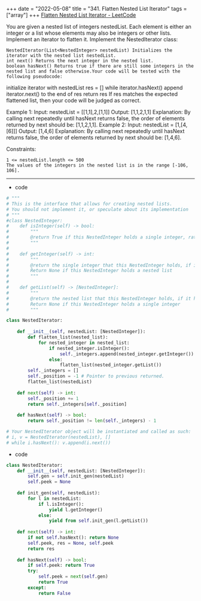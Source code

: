 +++ 
date = "2022-05-08"
title = "341. Flatten Nested List Iterator"
tags = ["array"]
+++
[Flatten Nested List Iterator - LeetCode](https://leetcode.com/problems/flatten-nested-list-iterator/)

You are given a nested list of integers nestedList. Each element is either an integer or a list whose elements may also be integers or other lists. Implement an iterator to flatten it.
Implement the NestedIterator class:

	NestedIterator(List<NestedInteger> nestedList) Initializes the iterator with the nested list nestedList.
	int next() Returns the next integer in the nested list.
	boolean hasNext() Returns true if there are still some integers in the nested list and false otherwise.Your code will be tested with the following pseudocode:
initialize iterator with nestedList res = [] while iterator.hasNext() append iterator.next() to the end of res return res 
If res matches the expected flattened list, then your code will be judged as correct.
 
Example 1:
Input: nestedList = [[1,1],2,[1,1]] Output: [1,1,2,1,1] Explanation: By calling next repeatedly until hasNext returns false, the order of elements returned by next should be: [1,1,2,1,1]. 
Example 2:
Input: nestedList = [1,[4,[6]]] Output: [1,4,6] Explanation: By calling next repeatedly until hasNext returns false, the order of elements returned by next should be: [1,4,6]. 
 
Constraints:

	1 <= nestedList.length <= 500
	The values of the integers in the nested list is in the range [-106, 106].

---
- code
```py
# """
# This is the interface that allows for creating nested lists.
# You should not implement it, or speculate about its implementation
# """
#class NestedInteger:
#    def isInteger(self) -> bool:
#        """
#        @return True if this NestedInteger holds a single integer, rather than a nested list.
#        """
#
#    def getInteger(self) -> int:
#        """
#        @return the single integer that this NestedInteger holds, if it holds a single integer
#        Return None if this NestedInteger holds a nested list
#        """
#
#    def getList(self) -> [NestedInteger]:
#        """
#        @return the nested list that this NestedInteger holds, if it holds a nested list
#        Return None if this NestedInteger holds a single integer
#        """

class NestedIterator:
    
    def __init__(self, nestedList: [NestedInteger]):
        def flatten_list(nested_list):
            for nested_integer in nested_list:
                if nested_integer.isInteger():
                    self._integers.append(nested_integer.getInteger())
                else:
                    flatten_list(nested_integer.getList()) 
        self._integers = []
        self._position = -1 # Pointer to previous returned.
        flatten_list(nestedList)
    
    def next(self) -> int:
        self._position += 1
        return self._integers[self._position]
        
    def hasNext(self) -> bool:
        return self._position != len(self._integers) - 1

# Your NestedIterator object will be instantiated and called as such:
# i, v = NestedIterator(nestedList), []
# while i.hasNext(): v.append(i.next())
```
- code
```py
class NestedIterator:
    def __init__(self, nestedList: [NestedInteger]):
        self.gen = self.init_gen(nestedList)
        self.peek = None
    
    def init_gen(self, nestedList):
        for l in nestedList:
            if l.isInteger():
                yield l.getInteger()
            else:
                yield from self.init_gen(l.getList())
    
    def next(self) -> int:
        if not self.hasNext(): return None
        self.peek, res = None, self.peek
        return res
    
    def hasNext(self) -> bool:
        if self.peek: return True
        try:
            self.peek = next(self.gen)
            return True
        except:
            return False
```
